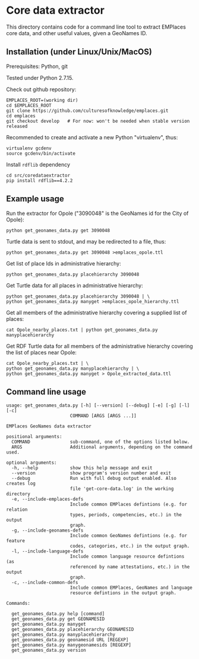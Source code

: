 # Core data extractor

This directory contains code for a command line tool to extract EMPlaces core data, and other useful values, given a GeoNames ID.


## Installation (under Linux/Unix/MacOS)

Prerequisites: Python, git

Tested under Python 2.7.15.

Check out github repository:

    EMPLACES_ROOT=(working dir)
    cd $EMPLACES_ROOT
    git clone https://github.com/culturesofknowledge/emplaces.git
    cd emplaces
    git checkout develop   # For now: won't be needed when stable version released

Recommended to create and activate a new Python "virtualenv", thus:

    virtualenv gcdenv
    source gcdenv/bin/activate

Install `rdflib` dependency

    cd src/coredataextractor
    pip install rdflib==4.2.2


## Example usage

Run the extractor for Opole ("3090048" is the GeoNames id for the City of Opole):

    python get_geonames_data.py get 3090048

Turtle data is sent to stdout, and may be redirected to a file, thus:

    python get_geonames_data.py get 3090048 >emplaces_opole.ttl

Get list of place Ids in administrative hierarchy:

    python get_geonames_data.py placehierarchy 3090048

Get Turtle data for all places in administrative hierarchy:

    python get_geonames_data.py placehierarchy 3090048 | \
    python get_geonames_data.py manyget >emplaces_opole_hierarchy.ttl

Get all members of the administrative hierarchy covering a supplied list of places:

    cat Opole_nearby_places.txt | python get_geonames_data.py manyplacehierarchy

Get RDF Turtle data for all members of the administrative hierarchy covering the list of places near Opole:

    cat Opole_nearby_places.txt | \
    python get_geonames_data.py manyplacehierarchy | \
    python get_geonames_data.py manyget > Opole_extracted_data.ttl


## Command line usage

    usage: get_geonames_data.py [-h] [--version] [--debug] [-e] [-g] [-l] [-c]
                            COMMAND [ARGS [ARGS ...]]

    EMPlaces GeoNames data extractor

    positional arguments:
      COMMAND               sub-command, one of the options listed below.
      ARGS                  Additional arguments, depending on the command used.

    optional arguments:
      -h, --help            show this help message and exit
      --version             show program's version number and exit
      --debug               Run with full debug output enabled. Also creates log
                            file 'get-core-data.log' in the working directory
      -e, --include-emplaces-defs
                            Include common EMPlaces defintions (e.g. for relation
                            types, periods, competencies, etc.) in the output
                            graph.
      -g, --include-geonames-defs
                            Include common GeoNames defintions (e.g. for feature
                            codes, categories, etc.) in the output graph.
      -l, --include-language-defs
                            Include common language resource defintions (as
                            referenced by name attestations, etc.) in the output
                            graph.
      -c, --include-common-defs
                            Include common EMPlaces, GeoNames and language
                            resource defintions in the output graph.

    Commands:

      get_geonames_data.py help [command]
      get_geonames_data.py get GEONAMESID
      get_geonames_data.py manyget
      get_geonames_data.py placehierarchy GEONAMESID
      get_geonames_data.py manyplacehierarchy
      get_geonames_data.py geonamesid URL [REGEXP]
      get_geonames_data.py manygeonamesids [REGEXP]
      get_geonames_data.py version


